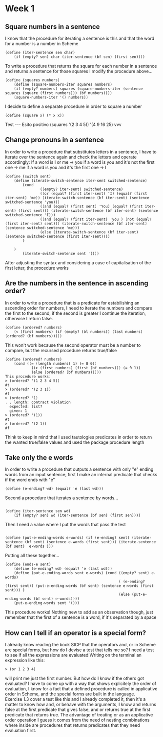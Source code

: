 
# Week 1

## Square numbers in a sentence
I know that the procedure for iterating a sentence is this and that the word for a number is a number in Scheme

``` racket
(define (iter-sentence sen char)
	(if (empty? sen) char (iter-sentence (bf sen) (first sen))))
```

To write a procedure that returns the square for each number in a sentence and returns a sentence for those squares I modify the procedure above...

``` racket
(define (squares numbers)
	(define (square-numbers-iter squares numbers)
	(if (empty? numbers) squares (square-numbers-iter (sentence squares (square (first numbers))) (bf numbers))))
	(square-numbers-iter '() numbers))
```

	
I decide to define a separate procedure in order to square a number
``` racket
(define (square x) (* x x))
```

Test ---
Esito positivo
(squares '(2 3 4 5))
'(4 9 16 25) vvv

## Change pronouns in a sentence
In order to write a procedure that substitutes letters in a sentence, I have to iterate over the sentence again and check the letters and operate accordingly:
If a word is I or me -> you
if a word is you and it's not the first one  -> me
if a word is you and it's the first one  -> I

``` racket
(define (switch sent)
	(define (iterate-switch-sentence iter-sent switched-sentence)
		(cond 
				((empty? iter-sent) switched-sentence)
				((or (equal? (first iter-sent) 'I) (equal? (first iter-sent) 'me)) (iterate-switch-sentence (bf iter-sent) (sentence switched-sentence 'you)))
				((and (equal? (first sent) 'You) (equal? (first iter-sent) (first sent))) (iterate-switch-sentence (bf iter-sent) (sentence switched-sentence 'I)))
				((and (equal? (first iter-sent) 'you ) (not (equal? (first iter-sent) sent))) (iterate-switch-sentence (bf iter-sent) (sentence switched-sentence 'me)))
				(else (iterate-switch-sentence (bf iter-sent) (sentence switched-sentence (first iter-sent))))
		)
		
	)
		(iterate-switch-sentence sent '()))
```


After adjusting the syntax and considering a case of capitalisation of the first letter, the procedure works


## Are the numbers in the sentence in ascending order?
In order to write a procedure that is a predicate for estabilishing an ascending order for numbers, I need to iterate the numbers and compare the first to the second, if the second is greater I continue the iteration, otherwise I return false.

``` racket
(define (ordered? numbers)
	(< (first numbers) (if (empty? (bl numbers)) (last numbers) (ordered? (bf numbers)))))
```

This won't work because the second operator must be a number to compare, but the recursed procedure returns true/false

``` racket
(define (ordered? numbers)
	(cond ((= (length numbers) 1) (= 0 0))
			((> (first numbers) (first (bf numbers))) (= 0 1))
			(else (ordered? (bf numbers)))))
This procedure works:
> (ordered? '(1 2 3 4 5))
#t
> (ordered? '(2 3 1))
#f
> (ordered? '1)
. . length: contract violation
  expected: list?
  given: 1
> (ordered? '(1))
#t
> (ordered? '(2 1))
#f
```


Think to keep in mind that I used tautologies predicates in order to return the wanted true/false values and used the package procedure length


## Take only the e words
In order to write a procedure that outputs a sentence with only "e" ending words from an input sentence, first I make an internal predicate that checks if the word ends with "e"

``` racket
(define (e-ending? wd) (equal? 'e (last wd)))
```


Second a procedure that iterates a sentence by words...

``` racket

(define (iter-sentence sen wd)
	(if (empty? sen) wd (iter-sentence (bf sen) (first sen))))
```


Then I need a value where I put the words that pass the test

``` racket

(define (put-e-ending-words e-words) (if (e-ending? sent) (iterate-sentence (bf sent) (sentence e-words (first sent))) (iterate-sentence (bf sent)  e-words )))
```


Putting all these together...

``` racket
(define (ends-e sent) 
	(define (e-ending? wd) (equal? 'e (last wd)))
	(define (put-e-ending-words sent e-words) (cond ((empty? sent) e-words) 
													( (e-ending? (first sent)) (put-e-ending-words (bf sent) (sentence e-words (first sent))) )
													(else (put-e-ending-words (bf sent) e-words))))
	(put-e-ending-words sent '()))
```

	
This procedure works! Nothing new to add as an observation though, just remember that the first of a sentence is a word, if it's separated by a space


## How can I tell if an operator is a special form?
I already know reading the book SICP that the operators and, or in Scheme are special forms, but how do I devise a test that tells me so? I need a test to see if all the expressions are evaluated
Writing on the terminal an expression like this:
``` racket
> (or 1 2 3 4)
```
 will print me just the first number. But how do I know if the others got evaluated?
I have to come up with a way that shows explicitely the order of evaluation, I know for a fact that a defined procedure is called in applicative order in Scheme, and the special forms are built in the language.  
Exercise 1.3 cover a test like this and I already completed it, then it's a matter to know how and, or behave with the arguments, I know and returns false at the first predicate that gives false, and or returns true at the first predicate that returns true. The advantage of treating or as an applicative order operation I guess it comes from the need of nesting combinations where inside are procedures that returns predicates that they need evaluation first.